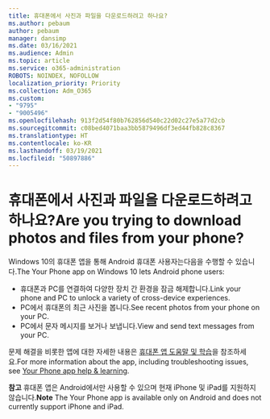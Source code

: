 ```yaml
---
title: 휴대폰에서 사진과 파일을 다운로드하려고 하나요?
ms.author: pebaum
author: pebaum
manager: dansimp
ms.date: 03/16/2021
ms.audience: Admin
ms.topic: article
ms.service: o365-administration
ROBOTS: NOINDEX, NOFOLLOW
localization_priority: Priority
ms.collection: Adm_O365
ms.custom:
- "9795"
- "9005496"
ms.openlocfilehash: 913f2d54f80b762856d540c22d02c27e5a77d2cb
ms.sourcegitcommit: c08bed4071baa3bb5879496df3ed44fb828c8367
ms.translationtype: HT
ms.contentlocale: ko-KR
ms.lasthandoff: 03/19/2021
ms.locfileid: "50897886"
---
```

# <a name="are-you-trying-to-download-photos-and-files-from-your-phone"></a><span data-ttu-id="9a7a3-102">휴대폰에서 사진과 파일을 다운로드하려고 하나요?</span><span class="sxs-lookup"><span data-stu-id="9a7a3-102">Are you trying to download photos and files from your phone?</span></span>

<span data-ttu-id="9a7a3-103">Windows 10의 휴대폰 앱을 통해 Android 휴대폰 사용자는다음을 수행할 수 있습니다.</span><span class="sxs-lookup"><span data-stu-id="9a7a3-103">The Your Phone app on Windows 10 lets Android phone users:</span></span>

- <span data-ttu-id="9a7a3-104">휴대폰과 PC를 연결하여 다양한 장치 간 환경을 잠금 해제합니다.</span><span class="sxs-lookup"><span data-stu-id="9a7a3-104">Link your phone and PC to unlock a variety of cross-device experiences.</span></span>
- <span data-ttu-id="9a7a3-105">PC에서 휴대폰의 최근 사진을 봅니다.</span><span class="sxs-lookup"><span data-stu-id="9a7a3-105">See recent photos from your phone on your PC.</span></span>
- <span data-ttu-id="9a7a3-106">PC에서 문자 메시지를 보거나 보냅니다.</span><span class="sxs-lookup"><span data-stu-id="9a7a3-106">View and send text messages from your PC.</span></span>

<span data-ttu-id="9a7a3-107">문제 해결을 비롯한 앱에 대한 자세한 내용은 [휴대폰 앱 도움말 및 학습](https://support.microsoft.com/your-phone-app)을 참조하세요.</span><span class="sxs-lookup"><span data-stu-id="9a7a3-107">For more information about the app, including troubleshooting issues, see [Your Phone app help & learning](https://support.microsoft.com/your-phone-app).</span></span>

<span data-ttu-id="9a7a3-108">**참고** 휴대폰 앱은 Android에서만 사용할 수 있으며 현재 iPhone 및 iPad를 지원하지 않습니다.</span><span class="sxs-lookup"><span data-stu-id="9a7a3-108">**Note** The Your Phone app is available only on Android and does not currently support iPhone and iPad.</span></span>